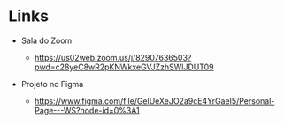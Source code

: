 # Links

- Sala do Zoom
  - https://us02web.zoom.us/j/82907636503?pwd=c28yeC8wR2pKNWkxeGVJZzhSWlJDUT09
  
- Projeto no Figma
  - https://www.figma.com/file/GelUeXeJO2a9cE4YrGaeI5/Personal-Page---WS?node-id=0%3A1
